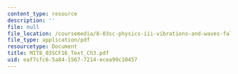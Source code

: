 ```yaml
---
content_type: resource
description: ''
file: null
file_location: /coursemedia/8-03sc-physics-iii-vibrations-and-waves-fall-2016/eaf7cfc65a8415677214ecea99c10457_MIT8_03SCF16_Text_Ch3.pdf
file_type: application/pdf
resourcetype: Document
title: MIT8_03SCF16_Text_Ch3.pdf
uid: eaf7cfc6-5a84-1567-7214-ecea99c10457
---
```


